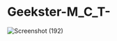 # Geekster-M_C_T-
![Screenshot (192)](https://user-images.githubusercontent.com/104826351/200712839-fd233c88-bbb8-4dc6-8769-9d14f3af1215.png)
